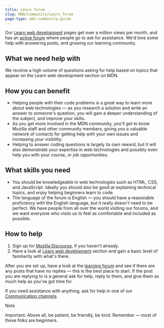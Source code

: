 ```yaml
---
title: Learn forum
slug: MDN/Community/Learn_forum
page-type: mdn-community-guide
---
```




Our [Learn web development](/Learn) pages get over a million views per month, and has an [active forum](https://discourse.mozilla.org/c/mdn/learn/250) where people go to ask for assistance.
We'd love some help with answering posts, and growing our learning community.

## What we need help with

We receive a high volume of questions asking for help based on topics that appear on the Learn web development section on MDN.

## How you can benefit

- Helping people with their code problems is a great way to learn more about web technologies — as you research a solution and write an answer to someone's question, you will gain a deeper understanding of the subject, and improve your skills.
- As you get more involved in the MDN community, you'll get to know Mozilla staff and other community members, giving you a valuable network of contacts for getting help with your own issues and increasing your visibility.
- Helping to answer coding questions is largely its own reward, but it will also demonstrate your expertise in web technologies and possibly even help you with your course, or job opportunities.

## What skills you need

- You should be knowledgeable in web technologies such as HTML, CSS, and JavaScript. Ideally you should also be good at explaining technical topics, and enjoy helping beginners learn to code.
- The language of the forum is English — you should have a reasonable proficiency with the English language, but it really doesn't need to be perfect. We have people from all over the world visiting our forums, and we want everyone who visits us to feel as comfortable and included as possible.

## How to help

1. Sign up for [Mozilla Discourse](https://discourse.mozilla.org/), if you haven't already.
2. Have a look at [Learn web development](/Learn) section and gain a basic level of familiarity with what's there.

After you are set up, have a look at the [learning forum](https://discourse.mozilla.org/c/mdn/learn/250) and see if there are any posts that have no replies — this is the best place to start.
If the post you are replying to is a general ask for help, reply to them, and give them as much help as you've got time for.

If you need assistance with anything, ask for help in one of our [Communication channels](/MDN/Community/Communication_channels).

> [!NOTE]
> Important: Above all, be patient, be friendly, be kind. Remember — most of these folks are beginners.
